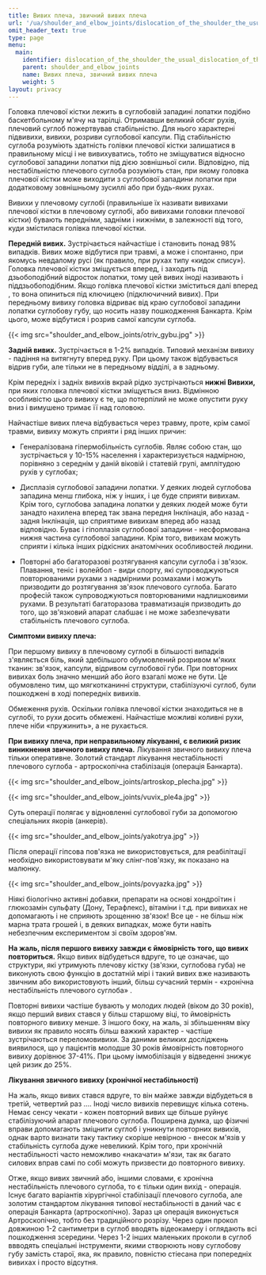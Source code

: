 ```yaml
---
title: Вивих плеча, звичний вивих плеча
url: '/ua/shoulder_and_elbow_joints/dislocation_of_the_shoulder_the_usual_dislocation_of_the_shoulder'
omit_header_text: true
type: page
menu:
  main:
    identifier: dislocation_of_the_shoulder_the_usual_dislocation_of_the_shoulder
    parent: shoulder_and_elbow_joints
    name: Вивих плеча, звичний вивих плеча
    weight: 5
layout: privacy
---
```


Головка плечової кістки лежить в суглобовій западині лопатки подібно баскетбольному м'ячу на тарілці. Отримавши великий
обсяг рухів, плечовий суглоб пожертвував стабільністю. Для нього характерні підвивихи, вивихи, розриви суглобової
капсули. Під стабільністю суглоба розуміють здатність голівки плечової кістки залишатися в правильному місці і не
вивихуватись, тобто не зміщуватися відносно суглобової западини лопатки під дією зовнішньої сили. Відповідно, під
нестабільністю плечового суглоба розуміють стан, при якому головка плечової кістки може виходити з суглобової западини
лопатки при додатковому зовнішньому зусиллі або при будь-яких рухах.

Вивихи у плечовому суглобі (правильніше їх називати вивихами плечової кістки в плечовому суглобі, або вивихами головки
плечової кістки) бувають передніми, задніми і нижніми, в залежності від того, куди змістилася голівка плечової кістки.

**Передній вивих.** Зустрічається найчастіше і становить понад 98% випадків. Вивих може відбутися при травмі, а може і
спонтанно, при якомусь невдалому русі (як правило, при рухах типу «кидок спису»). Головка плечової кістки зміщується
вперед, і заходить під дзьобоподібний відросток лопатки, тому цей вивих іноді називають і піддзьобоподібним. Якщо
голівка плечової кістки зміститься далі вперед , то вона опиниться під ключицею (підключичний вивих). При передньому
вивиху головка відриває від краю суглобової западини лопатки суглобову губу, що носить назву пошкодження Банкарта. Крім
цього, може відбутися і розрив самої капсули суглоба.

{{< img src="shoulder_and_elbow_joints/otriv_gybu.jpg" >}}

**Задній вивих.** Зустрічається в 1-2% випадків. Типовий механізм вивиху - падіння на витягнуту вперед руку. При цьому
також відбувається відрив губи, але тільки не в передньому відділі, а в задньому.

Крім передніх і задніх вивихів вкрай рідко зустрічаються **нижні Вивихи,** при яких головка плечової кістки зміщується
вниз. Відмінною особливістю цього вивиху є те, що потерпілий не може опустити руку вниз і вимушено тримає її над
головою.

Найчастіше вивих плеча відбувається через травму, проте, крім самої травми, вивиху можуть сприяти і ряд інших причин:

- Генералізована гіпермобільність суглобів. Являє собою стан, що зустрічається у 10-15% населення і характеризується
надмірною, порівняно з середнім у даній віковій і статевій групі, амплітудою рухів у суглобах;

- Дисплазія суглобової западини лопатки. У деяких людей суглобова западина менш глибока, ніж у інших, і це буде сприяти
вивихам. Крім того, суглобова западина лопатки у деяких людей може бути занадто нахилена вперед так звана передня
Інклінація, або назад - задня Інклінація, що сприятиме вивихам вперед або назад відповідно. Буває і гіпоплазія
суглобової западини - несформована нижня частина суглобової западини. Крім того, вивихам можуть сприяти і кілька інших
рідкісних анатомічних особливостей людини.

- Повторні або багаторазові розтягування капсули суглоба і зв'язок. Плавання, теніс і волейбол - види спорту, які
супроводжуються повторюваними рухами з надмірними розмахами і можуть призводити до розтягування зв'язок плечового
суглоба. Багато професій також супроводжуються повторюваними надлишковими рухами. В результаті багаторазова
травматизація призводить до того, що зв'язковий апарат слабшає і не може забезпечувати стабільність плечового суглоба.

**Симптоми вивиху плеча:**

При першому вивиху в плечовому суглобі в більшості випадків з'являється біль, який здебільшого обумовлений розривом
м'яких тканин: зв'язок, капсули, відривом суглобової губи. При повторних вивихах боль значно менший або його взагалі
може не бути. Це обумовлено тим, що мягкотканинні структури, стабілізуючі суглоб, були пошкоджені в ході попередніх
вивихів.

Обмеження рухів. Оскільки голівка плечової кістки знаходиться не в суглобі, то рухи досить обмежені. Найчастіше можливі
коливні рухи, плече ніби «пружинить», а не рухається.

**При вивиху плеча, при неправильному лікуванні, є великий ризик виникнення звичного вивиху плеча.** Лікування звичного
вивиху плеча тільки оперативне. Золотий стандарт лікування нестабільності плечового суглоба - артроскопічна стабілізація
(операція Банкарта).

{{< img src="shoulder_and_elbow_joints/artroskop_plecha.jpg" >}}

{{< img src="shoulder_and_elbow_joints/vuvix_ple4a.jpg" >}}

Суть операції полягає у відновленні суглобової губи за допомогою спеціальних якорів (анкерів).

{{< img src="shoulder_and_elbow_joints/yakotrya.jpg" >}}

Після операції гіпсова пов'язка не використовується, для реабілітації необхідно використовувати м'яку слінг-пов'язку, як
показано на малюнку.

{{< img src="shoulder_and_elbow_joints/povyazka.jpg" >}}

Ніякі біологічно активні добавки, препарати на основі хондроїтин і глюкозамін сульфату (Дону, Терафлекс), вітаміни і
т.д. при вивихах не допомагають і не сприяють зрощенню зв'язок! Все це - не більш ніж марна трата грошей і, в деяких
випадках, може бути навіть небезпечним експериментом зі своїм здоров'ям.

**На жаль, після першого вивиху завжди є ймовірність того, що вивих повториться.** Якщо вивих відбудеться вдруге, то це
означає, що структури, які утримують плечову кістку (зв'язки, суглобова губа) не виконують свою функцію в достатній мірі
і такий вивих вже називають звичним або використовують інший, більш сучасний термін - «хронічна нестабільність плечового
суглоба» .

Повторні вивихи частіше бувають у молодих людей (віком до 30 років), якщо перший вивих стався у більш старшому віці, то
ймовірність повторного вивиху менше. З іншого боку, на жаль, зі збільшенням віку вивихи як правило носять більш важкий
характер - частіше зустрічаються переломовивихи. За даними великих досліджень виявилося, що у пацієнтів молодше 30 років
ймовірність повторного вивиху дорівнює 37-41%. При цьому іммобілізація у відведенні знижує цей ризик до 25%.

**Лікування звичного вивиху (хронічної нестабільності)**

На жаль, якщо вивих стався вдруге, то він майже завжди відбудеться в третій, четвертий раз .... Іноді число вивихів
перевищує кілька сотень. Немає сенсу чекати - кожен повторний вивих ще більше руйнує стабілізуючий апарат плечового
суглоба. Поширена думка, що фізичні вправи допомагають зміцнити суглоб і уникнути повторних вивихів, однак варто визнати
таку тактику скоріше невірною - внесок м'язів у стабільність суглоба дуже невеликий. Крім того, при хронічній
нестабільності часто неможливо «накачати» м'язи, так як багато силових вправ самі по собі можуть призвести до повторного
вивиху.

Отже, якщо вивих звичний або, іншими словами, є хронічна нестабільність плечового суглоба, то є тільки один вихід -
операція. Існує багато варіантів хірургічної стабілізації плечового суглоба, але золотим стандартом лікування типової
нестабільності в даний час є операція Банкарта (артроскопічно). Зараз ця операція виконується Артроскопічно, тобто без
традиційного розрізу. Через один прокол довжиною 1-2 сантиметри в суглоб вводять відеокамеру і оглядають всі пошкодження
зсередини. Через 1-2 інших маленьких проколи в суглоб ввводять спеціальні інструменти, якими створюють нову суглобову
губу замість старої, яка, як правило, повністю стіесана при попередніх вивихах і просто відсутня.
